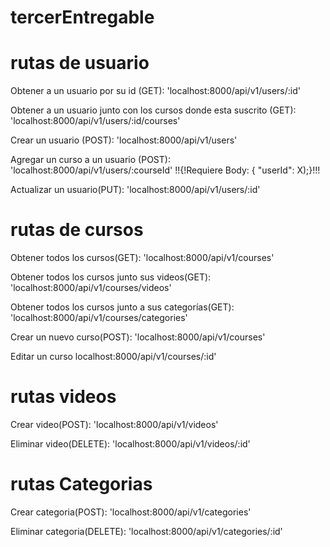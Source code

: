 # tercerEntregable

# rutas de usuario
Obtener a un usuario por su id (GET): 
'localhost:8000/api/v1/users/:id'

Obtener a un usuario junto con los cursos donde esta suscrito (GET):
'localhost:8000/api/v1/users/:id/courses'

Crear un usuario (POST):
'localhost:8000/api/v1/users'

Agregar un curso a un usuario (POST):
'localhost:8000/api/v1/users/:courseId'  !!{!Requiere Body: { "userId": X);}!!!

Actualizar un usuario(PUT):
'localhost:8000/api/v1/users/:id'

# rutas de cursos
Obtener todos los cursos(GET):
'localhost:8000/api/v1/courses'

Obtener todos los cursos junto sus videos(GET):
'localhost:8000/api/v1/courses/videos'

Obtener todos los cursos junto a sus categorías(GET):
'localhost:8000/api/v1/courses/categories'

Crear un nuevo curso(POST):
'localhost:8000/api/v1/courses'

Editar un curso
localhost:8000/api/v1/courses/:id'

# rutas videos
Crear video(POST):
'localhost:8000/api/v1/videos'

Eliminar video(DELETE):
'localhost:8000/api/v1/videos/:id'

# rutas Categorias
Crear categoria(POST):
'localhost:8000/api/v1/categories'

Eliminar categoria(DELETE):
'localhost:8000/api/v1/categories/:id'
